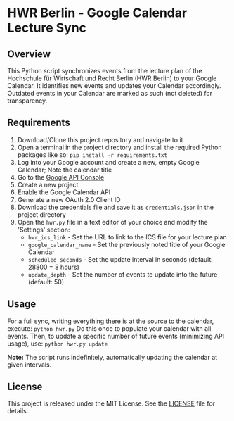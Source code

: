 # HWR Berlin - Google Calendar Lecture Sync

## Overview
This Python script synchronizes events from the lecture plan of the Hochschule für Wirtschaft und Recht Berlin (HWR Berlin) to your Google Calendar. It identifies new events and updates your Calendar accordingly. Outdated events in your Calendar are marked as such (not deleted) for transparency.

## Requirements
1. Download/Clone this project repository and navigate to it
2. Open a terminal in the project directory and install the required Python packages like so: `pip install -r requirements.txt`
3. Log into your Google account and create a new, empty Google Calendar; Note the calendar title
4. Go to the [Google API Console](https://console.developers.google.com/apis/dashboard)
5. Create a new project
6. Enable the Google Calendar API
7. Generate a new OAuth 2.0 Client ID
8. Download the credentials file and save it as `credentials.json` in the project directory
9. Open the `hwr.py` file in a text editor of your choice and modify the 'Settings' section:
    - `hwr_ics_link` - Set the URL to link to the ICS file for your lecture plan
    - `google_calendar_name` - Set the previously noted title of your Google Calendar
    - `scheduled_seconds` - Set the update interval in seconds (default: 28800 = 8 hours)
    - `update_depth` - Set the number of events to update into the future (default: 50)

## Usage
For a full sync, writing everything there is at the source to the calendar, execute: `python hwr.py`
Do this once to populate your calendar with all events. Then, to update a specific number of future events (minimizing API usage), use: `python hwr.py update`

**Note:** The script runs indefinitely, automatically updating the calendar at given intervals.

## License
This project is released under the MIT License. See the [LICENSE](LICENSE) file for details.
